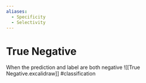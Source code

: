 ```yaml
---
aliases:
  - Specificity
  - Selectivity
---
```

# True Negative

When the prediction and label are both negative
![[True Negative.excalidraw]]
#classification